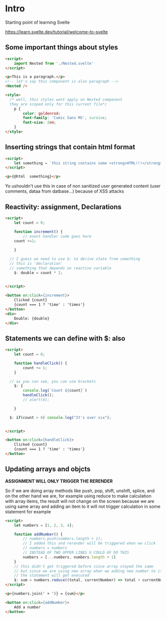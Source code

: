 # Intro

Starting point of learning Svelte

<https://learn.svelte.dev/tutorial/welcome-to-svelte>


## Some important things about styles

```html
<script>
	import Nested from './Nested.svelte'	
</script>

<p>This is a paragraph.</p>
<!-- let's say this component is also paragraph -->
<Nested />

<style>
  /* well, this styles wont apply on Nested component 
  they are scoped only for this current file*/
	p {
		color: goldenrod;
		font-family: 'Comic Sans MS', cursive;
		font-size: 2em;
	}
</style>
```

## Inserting strings that contain html format

```html
<script>
	let something = `this string contains some <strong>HTML!!!</strong>`;
</script>

<p>{@html  something}</p>
```

Yo ushouldn't use this in case of non sanitized user generated content (user comments, dataa from datbase...) because of XSS attacks

## Reactivity: assignment, Declarations

```html
<script>
	let count = 0;

	function increment() {
		// event handler code goes here
	count +=1;
		
	}

  // I guess we need to use $: to derive state from something
  // this is 'declaration'
  // something that depends on reactive variable
	$: double = count * 2;
	
	
</script>

<button on:click={increment}>
	Clicked {count}
	{count === 1 ? 'time' : 'times'}
</button>
<div>
	Double: {double}
</div>

```

## Statements we can define with $: also

```html
<script>
	let count = 0;

	function handleClick() {
		count += 1;
	}

  // as you can see, you can use brackets
	$: {
		console.log(`Count ${count}`)
		handleClick();
		// alert(4);

	}

  $: if(count > 6) console.log("It's over six");

	
</script>

<button on:click={handleClick}>
	Clicked {count}
	{count === 1 ? 'time' : 'times'}
</button>
```

## Updating arrays and objcts

**ASSIGNMENT WILL ONLY TRIGGER THE RERENDER**

So if we are doing array methods like push, pop, shift, unshift, splice, and on the other hand we are, for example using reduce to make calculation with array items, the result will not change on the screen because we are using same array and adding an item to it will not trigger calculation in some statement for example

```html
<script>
	let numbers = [1, 2, 3, 4];

	function addNumber() {
		// numbers.push(numbers.length + 1);
		// I added this and rerender will be triggered when we click
		// numbers = numbers
		// INSTEAD OF TWO UPPER LINES U COULD OF DO THIS
		numbers = [...numbers, numbers.length + 1]
	}
	// this didn't get triggered before since array stayed the same 
	// but since we are using new array when we adding new number to it
	// the statement will get executed
	$: sum = numbers.reduce((total, currentNumber) => total + currentNumber, 0);
</script>

<p>{numbers.join(' + ')} = {sum}</p>

<button on:click={addNumber}>
	Add a number
</button>
```